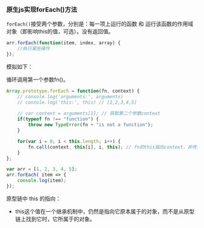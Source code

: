 ### 原生js实现forEach()方法

`forEach()`接受两个参数，分别是：每一项上运行的函数 和 运行该函数的作用域对象（即影响this的值，可选）。没有返回值。

```javascript
arr.forEach(function(item, index, array) {
    //执行某些操作
});
```

模拟如下：

循环调用第一个参数fn()。

```javascript
Array.prototype.forEach = function(fn, context) {
    // console.log('arguments:', arguments)
    // console.log('this:', this) // [1,2,3,4,5]
    
    // var context = arguments[1]; // 获取第二个参数context
    if(typeof fn !== "function") {
        throw new TypeError(fn + "is not a function");
    }

    for(var i = 0; i < this.length; i++) {
        fn.call(context, this[i], i, this); // fn的this指向context，并传入参数列表(item, index, array)，括号里面的参数this表示的是数组
    }
};

var arr = [1, 2, 3, 4, 5];
arr.forEach( item => {
    console.log(item);
});
```

原型链中 this 的指向：

- this这个值在一个继承机制中，仍然是指向它原本属于的对象，而不是从原型链上找到它时，它所属于的对象。

